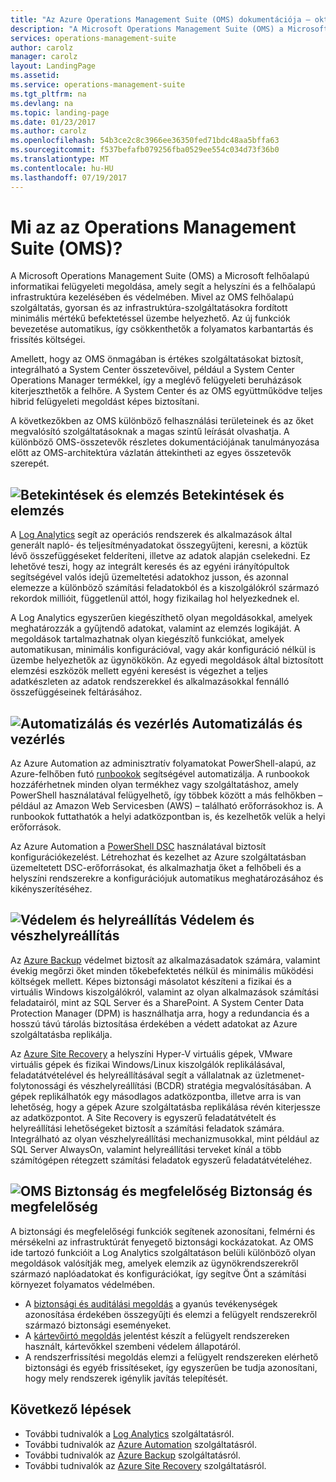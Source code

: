 ```yaml
---
title: "Az Azure Operations Management Suite (OMS) dokumentációja – oktatóanyagok | Microsoft Docs"
description: "A Microsoft Operations Management Suite (OMS) a Microsoft felhőalapú informatikai felügyeleti megoldása, amely segít a helyszíni és a felhőalapú infrastruktúra kezelésében és védelmében. Ez a cikk azonosítja az OMS különböző szolgáltatásait, és a részletes tartalmukra mutató hivatkozásokat tartalmaz."
services: operations-management-suite
author: carolz
manager: carolz
layout: LandingPage
ms.assetid: 
ms.service: operations-management-suite
ms.tgt_pltfrm: na
ms.devlang: na
ms.topic: landing-page
ms.date: 01/23/2017
ms.author: carolz
ms.openlocfilehash: 54b3ce2c8c3966ee36350fed71bdc48aa5bffa63
ms.sourcegitcommit: f537befafb079256fba0529ee554c034d73f36b0
ms.translationtype: MT
ms.contentlocale: hu-HU
ms.lasthandoff: 07/19/2017
---
```

# <a name="what-is-operations-management-suite-oms"></a>Mi az az Operations Management Suite (OMS)?
A Microsoft Operations Management Suite (OMS) a Microsoft felhőalapú informatikai felügyeleti megoldása, amely segít a helyszíni és a felhőalapú infrastruktúra kezelésében és védelmében.  Mivel az OMS felhőalapú szolgáltatás, gyorsan és az infrastruktúra-szolgáltatásokra fordított minimális mértékű befektetéssel üzembe helyezhető.  Az új funkciók bevezetése automatikus, így csökkenthetők a folyamatos karbantartás és frissítés költségei.

Amellett, hogy az OMS önmagában is értékes szolgáltatásokat biztosít, integrálható a System Center összetevőivel, például a System Center Operations Manager termékkel, így a meglévő felügyeleti beruházások kiterjeszthetők a felhőre.  A System Center és az OMS együttműködve teljes hibrid felügyeleti megoldást képes biztosítani.

A következőkben az OMS különböző felhasználási területeinek és az őket megvalósító szolgáltatásoknak a magas szintű leírását olvashatja.  A különböző OMS-összetevők részletes dokumentációjának tanulmányozása előtt az OMS-architektúra vázlatán áttekintheti az egyes összetevők szerepét.

## <a name="insight-and-analyticsmediaoperations-management-suite-overviewicon-insight-analyticspng-insight-and-analytics"></a>![Betekintések és elemzés](media/operations-management-suite-overview/icon-insight-analytics.png) Betekintések és elemzés
A [Log Analytics](http://azure.microsoft.com/documentation/services/log-analytics) segít az operációs rendszerek és alkalmazások által generált napló- és teljesítményadatokat összegyűjteni, keresni, a köztük lévő összefüggéseket felderíteni, illetve az adatok alapján cselekedni. Ez lehetővé teszi, hogy az integrált keresés és az egyéni irányítópultok segítségével valós idejű üzemeltetési adatokhoz jusson, és azonnal elemezze a különböző számítási feladatokból és a kiszolgálókról származó rekordok millióit, függetlenül attól, hogy fizikailag hol helyezkednek el.

A Log Analytics egyszerűen kiegészíthető olyan megoldásokkal, amelyek meghatározzák a gyűjtendő adatokat, valamint az elemzés logikáját.  A megoldások tartalmazhatnak olyan kiegészítő funkciókat, amelyek automatikusan, minimális konfigurációval, vagy akár konfiguráció nélkül is üzembe helyezhetők az ügynökökön.  Az egyedi megoldások által biztosított elemzési eszközök mellett egyéni keresést is végezhet a teljes adatkészleten az adatok rendszerekkel és alkalmazásokkal fennálló összefüggéseinek feltárásához.  

## <a name="automation--controlmediaoperations-management-suite-overviewicon-automation-controlpng-automation--control"></a>![Automatizálás és vezérlés](media/operations-management-suite-overview/icon-automation-control.png) Automatizálás és vezérlés
Az Azure Automation az adminisztratív folyamatokat PowerShell-alapú, az Azure-felhőben futó [runbookok](../automation/automation-runbook-types.md) segítségével automatizálja.  A runbookok hozzáférhetnek minden olyan termékhez vagy szolgáltatáshoz, amely PowerShell használatával felügyelhető, így többek között a más felhőkben – például az Amazon Web Servicesben (AWS) – található erőforrásokhoz is.  A runbookok futtathatók a helyi adatközpontban is, és kezelhetők velük a helyi erőforrások.

Az Azure Automation a [PowerShell DSC](../automation/automation-dsc-overview.md) használatával biztosít konfigurációkezelést.  Létrehozhat és kezelhet az Azure szolgáltatásban üzemeltetett DSC-erőforrásokat, és alkalmazhatja őket a felhőbeli és a helyszíni rendszerekre a konfigurációjuk automatikus meghatározásához és kikényszerítéséhez.

## <a name="protection-and-recoverymediaoperations-management-suite-overviewicon-protection-recoverypng-protection-and-disaster-recovery"></a>![Védelem és helyreállítás](media/operations-management-suite-overview/icon-protection-recovery.png) Védelem és vészhelyreállítás
Az [Azure Backup](http://azure.microsoft.com/documentation/services/backup) védelmet biztosít az alkalmazásadatok számára, valamint évekig megőrzi őket minden tőkebefektetés nélkül és minimális működési költségek mellett.  Képes biztonsági másolatot készíteni a fizikai és a virtuális Windows kiszolgálókról, valamint az olyan alkalmazások számítási feladatairól, mint az SQL Server és a SharePoint.  A System Center Data Protection Manager (DPM) is használhatja arra, hogy a redundancia és a hosszú távú tárolás biztosítása érdekében a védett adatokat az Azure szolgáltatásba replikálja.

Az [Azure Site Recovery](http://azure.microsoft.com/documentation/services/site-recovery) a helyszíni Hyper-V virtuális gépek, VMware virtuális gépek és fizikai Windows/Linux kiszolgálók replikálásával, feladatátvételével és helyreállításával segít a vállalatnak az üzletmenet-folytonossági és vészhelyreállítási (BCDR) stratégia megvalósításában. A gépek replikálhatók egy másodlagos adatközpontba, illetve arra is van lehetőség, hogy a gépek Azure szolgáltatásba replikálása révén kiterjessze az adatközpontot. A Site Recovery is egyszerű feladatátvételt és helyreállítási lehetőségeket biztosít a számítási feladatok számára. Integrálható az olyan vészhelyreállítási mechanizmusokkal, mint például az SQL Server AlwaysOn, valamint helyreállítási terveket kínál a több számítógépen rétegzett számítási feladatok egyszerű feladatátvételéhez.

## <a name="oms-security-and-compliancemediaoperations-management-suite-overviewicon-security-compliancepng-security-and-compliance"></a>![OMS Biztonság és megfelelőség](media/operations-management-suite-overview/icon-security-compliance.png) Biztonság és megfelelőség
A biztonsági és megfelelőségi funkciók segítenek azonosítani, felmérni és mérsékelni az infrastruktúrát fenyegető biztonsági kockázatokat.  Az OMS ide tartozó funkcióit a Log Analytics szolgáltatáson belüli különböző olyan megoldások valósítják meg, amelyek elemzik az ügynökrendszerekről származó naplóadatokat és konfigurációkat, így segítve Önt a számítási környezet folyamatos védelmében.

* A [biztonsági és auditálási megoldás](oms-security-getting-started.md) a gyanús tevékenységek azonosítása érdekében összegyűjti és elemzi a felügyelt rendszerekről származó biztonsági eseményeket.
* A [kártevőirtó megoldás](../log-analytics/log-analytics-malware.md) jelentést készít a felügyelt rendszereken használt, kártevőkkel szembeni védelem állapotáról.  
* A rendszerfrissítési megoldás elemzi a felügyelt rendszereken elérhető biztonsági és egyéb frissítéseket, így egyszerűen be tudja azonosítani, hogy mely rendszerek igénylik javítás telepítését.

## <a name="next-steps"></a>Következő lépések
* További tudnivalók a [Log Analytics](http://azure.microsoft.com/documentation/services/log-analytics) szolgáltatásról.
* További tudnivalók az [Azure Automation](../automation/automation-intro.md) szolgáltatásról.
* További tudnivalók az [Azure Backup](http://azure.microsoft.com/documentation/services/backup) szolgáltatásról.
* További tudnivalók az [Azure Site Recovery](http://azure.microsoft.com/documentation/services/site-recovery) szolgáltatásról.

